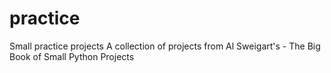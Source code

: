 # practice
Small practice projects
A collection of projects from Al Sweigart's - The Big Book of Small Python Projects
